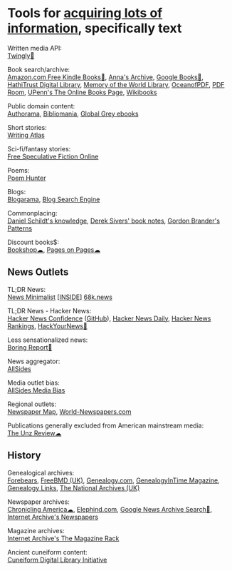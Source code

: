 
# Tools for [acquiring lots of information](https://notageni.us/information), specifically text

Written media API:  
[Twingly🔌](https://www.twingly.com/)

Book search/archive:  
[Amazon.com Free Kindle Books🧛](https://www.amazon.com/b?node=20102661011),
[Anna's Archive](https://annas-archive.org/),
[Google Books🧛](https://books.google.com/),
[HathiTrust Digital Library](https://www.hathitrust.org/),
[Memory of the World Library](https://library.memoryoftheworld.org/),
[OceanofPDF](https://oceanofpdf.com/),
[PDF Room](https://pdfroom.com/),
[UPenn's The Online Books Page](https://onlinebooks.library.upenn.edu/),
[Wikibooks](https://en.wikibooks.org/wiki/Main_Page)

Public domain content:  
[Authorama](http://authorama.com/),
[Bibliomania](http://www.bibliomania.com/),
[Global Grey ebooks](https://www.globalgreyebooks.com/)

Short stories:  
[Writing Atlas](https://writingatlas.com/)

Sci-fi/fantasy stories:  
[Free Speculative Fiction Online](https://www.freesfonline.net/)

Poems:  
[Poem Hunter](https://www.poemhunter.com/)

Blogs:  
[Blogarama](https://www.blogarama.com/),
[Blog Search Engine](https://www.blogsearchengine.com/)

Commonplacing:  
[Daniel Schildt's knowledge](https://github.com/d2s/knowledge),
[Derek Sivers' book notes](https://sive.rs/book),
[Gordon Brander's Patterns](https://gordonbrander.com/pattern/)

Discount books$:  
[Bookshop☁](https://bookshop.org/),
[Pages on Pages☁](https://www.pagesonpages.com/)

## News Outlets

TL;DR News:  
[News Minimalist](https://www.newsminimalist.com/)
[[INSIDE]](https://inside.com/)
[68k.news](http://68k.news/)

TL;DR News - Hacker News:  
[Hacker News Confidence](http://hn.elijames.org/) ([GitHub](https://github.com/ejamesc/go-hn-confidence)),
[Hacker News Daily](https://www.daemonology.net/hn-daily/),
[Hacker News Rankings](https://hnrankings.info/),
[HackYourNews🎰](https://hackyournews.com/)

Less sensationalized news:  
[Boring Report🍎](https://www.boringreport.org/)

News aggregator:  
[AllSides](https://www.allsides.com/unbiased-balanced-news)

Media outlet bias:  
[AllSides Media Bias](https://www.allsides.com/media-bias)

Regional outlets:  
[Newspaper Map](https://newspapermap.com/),
[World-Newspapers.com](https://www.world-newspapers.com/)

Publications generally excluded from American mainstream media:  
[The Unz Review☁](https://www.unz.com/print/All/)

## History

Genealogical archives:  
[Forebears](https://forebears.io/),
[FreeBMD (UK)](https://www.freebmd.org.uk/),
[Genealogy.com](https://www.genealogy.com/),
[GenealogyInTime Magazine](https://www.genealogyintime.com/),
[Genealogy Links](https://www.genealogylinks.net/),
[The National Archives (UK)](https://www.nationalarchives.gov.uk/)

Newspaper archives:  
[Chronicling America☁](https://chroniclingamerica.loc.gov/),
[Elephind.com](https://www.elephind.com/),
[Google News Archive Search🧛](https://news.google.com/newspapers),
[Internet Archive's Newspapers](https://archive.org/details/newspapers)

Magazine archives:  
[Internet Archive's The Magazine Rack](https://archive.org/details/magazine_rack)

Ancient cuneiform content:  
[Cuneiform Digital Library Initiative](https://cdli.mpiwg-berlin.mpg.de/)
